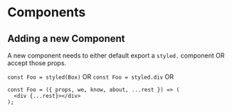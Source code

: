 # Components

## Adding a new Component

A new component needs to either default export a `styled.` component OR accept those props.

`const Foo = styled(Box)`
OR
`const Foo = styled.div`
OR

```
const Foo = ({ props, we, know, about, ...rest }) => (
  <div {...rest}></div>
);
```
